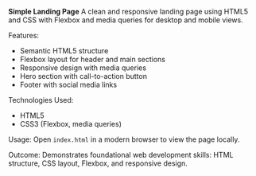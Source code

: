 **Simple Landing Page**
A clean and responsive landing page using HTML5 and CSS with Flexbox and media queries for desktop and mobile views.


 Features:
- Semantic HTML5 structure
- Flexbox layout for header and main sections
- Responsive design with media queries
- Hero section with call-to-action button
- Footer with social media links

 Technologies Used:
- HTML5
- CSS3 (Flexbox, media queries)
  
 Usage:
Open `index.html` in a modern browser to view the page locally.

Outcome:
Demonstrates foundational web development skills: HTML structure, CSS layout, Flexbox, and responsive design.
